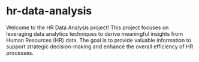 # hr-data-analysis
Welcome to the HR Data Analysis project! This project focuses on leveraging data analytics techniques to derive meaningful insights from Human Resources (HR) data. The goal is to provide valuable information to support strategic decision-making and enhance the overall efficiency of HR processes.
